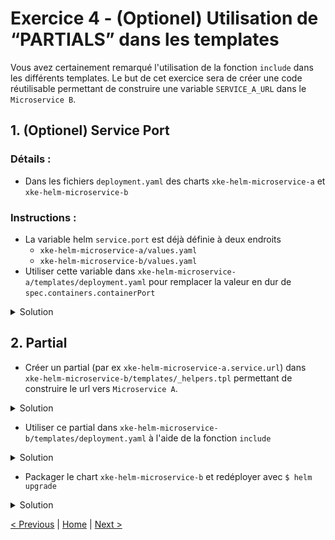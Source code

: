 # Exercice 4 - (Optionel) Utilisation de “PARTIALS” dans les templates

Vous avez certainement remarqué l'utilisation de la fonction `include` dans les différents templates.
Le but de cet exercice sera de créer une code réutilisable permettant de construire une variable `SERVICE_A_URL` dans le `Microservice B`.

## 1. (Optionel) Service Port

### Détails :

* Dans les fichiers `deployment.yaml` des charts `xke-helm-microservice-a` et `xke-helm-microservice-b`   

### Instructions :
* La variable helm `service.port` est déjà définie à deux endroits
    * `xke-helm-microservice-a/values.yaml` 
    * `xke-helm-microservice-b/values.yaml`
* Utiliser cette variable dans `xke-helm-microservice-a/templates/deployment.yaml` pour remplacer la valeur en dur de `spec.containers.containerPort`

<details><summary>Solution</summary>
<p>

Fichiers `xke-helm-microservice-a/templates/deployment.yaml` et `xke-helm-microservice-b/templates/deployment.yaml`

```yaml
    ...
    
    spec:
      containers:
          ports:
            - name: http
              containerPort: {{ .Values.service.port }}
    
    ...
```

</p>
</details>

## 2. Partial

* Créer un partial (par ex `xke-helm-microservice-a.service.url`) dans `xke-helm-microservice-b/templates/_helpers.tpl` permettant de construire le url vers `Microservice A`.  

<details><summary>Solution</summary>
<p>

Fichier `xke-helm-microservice-b/templates/_helpers.tpl`

```yaml
...

{{/*
  Defines the url of "Microservice A"
*/}}
{{- define "xke-helm-microservice-a.service.url" -}}
    {{- $host := printf "%s-%s" .Release.Name "xke-helm-microservice-a" -}}
    {{- $port := toString .Values.microservice.a.port -}}
    {{- printf "http://%s:%s" $host $port | trunc 63 | trimSuffix "-" -}}
{{- end -}}
...
```

Fichier `xke-helm-microservice-b/values.tpl`
```yaml
...
microservice:
  a:
    port: 9081
...
```

</p>
</details>

* Utiliser ce partial dans `xke-helm-microservice-b/templates/deployment.yaml` à l'aide de la fonction `include`

<details><summary>Solution</summary>
<p>

Fichier `xke-helm-microservice-b/templates/deployment.yaml`

```yaml
    value: "{{ include "xke-helm-microservice-a.service.url" . }}"
```
</p>
</details>
 
* Packager le chart `xke-helm-microservice-b` et redéployer avec `$ helm upgrade`

<details><summary>Solution</summary>
<p>

```sh
$ helm package xke-helm-microservice-b
$ helm dep up xke-helm-parent
$ helm upgrade <relase name> xke-helm-parent
```

</p>
</details>

[< Previous](ex3-parent-chart.md) | [Home](README.md) | [Next >](ex5-mongodb-cluster.md)
